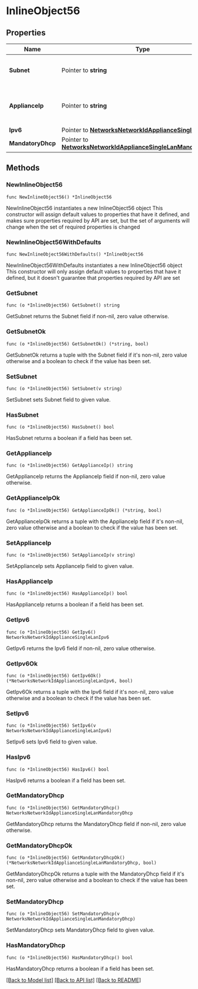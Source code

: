 # InlineObject56

## Properties

Name | Type | Description | Notes
------------ | ------------- | ------------- | -------------
**Subnet** | Pointer to **string** | The subnet of the single LAN configuration | [optional] 
**ApplianceIp** | Pointer to **string** | The appliance IP address of the single LAN | [optional] 
**Ipv6** | Pointer to [**NetworksNetworkIdApplianceSingleLanIpv6**](NetworksNetworkIdApplianceSingleLanIpv6.md) |  | [optional] 
**MandatoryDhcp** | Pointer to [**NetworksNetworkIdApplianceSingleLanMandatoryDhcp**](NetworksNetworkIdApplianceSingleLanMandatoryDhcp.md) |  | [optional] 

## Methods

### NewInlineObject56

`func NewInlineObject56() *InlineObject56`

NewInlineObject56 instantiates a new InlineObject56 object
This constructor will assign default values to properties that have it defined,
and makes sure properties required by API are set, but the set of arguments
will change when the set of required properties is changed

### NewInlineObject56WithDefaults

`func NewInlineObject56WithDefaults() *InlineObject56`

NewInlineObject56WithDefaults instantiates a new InlineObject56 object
This constructor will only assign default values to properties that have it defined,
but it doesn't guarantee that properties required by API are set

### GetSubnet

`func (o *InlineObject56) GetSubnet() string`

GetSubnet returns the Subnet field if non-nil, zero value otherwise.

### GetSubnetOk

`func (o *InlineObject56) GetSubnetOk() (*string, bool)`

GetSubnetOk returns a tuple with the Subnet field if it's non-nil, zero value otherwise
and a boolean to check if the value has been set.

### SetSubnet

`func (o *InlineObject56) SetSubnet(v string)`

SetSubnet sets Subnet field to given value.

### HasSubnet

`func (o *InlineObject56) HasSubnet() bool`

HasSubnet returns a boolean if a field has been set.

### GetApplianceIp

`func (o *InlineObject56) GetApplianceIp() string`

GetApplianceIp returns the ApplianceIp field if non-nil, zero value otherwise.

### GetApplianceIpOk

`func (o *InlineObject56) GetApplianceIpOk() (*string, bool)`

GetApplianceIpOk returns a tuple with the ApplianceIp field if it's non-nil, zero value otherwise
and a boolean to check if the value has been set.

### SetApplianceIp

`func (o *InlineObject56) SetApplianceIp(v string)`

SetApplianceIp sets ApplianceIp field to given value.

### HasApplianceIp

`func (o *InlineObject56) HasApplianceIp() bool`

HasApplianceIp returns a boolean if a field has been set.

### GetIpv6

`func (o *InlineObject56) GetIpv6() NetworksNetworkIdApplianceSingleLanIpv6`

GetIpv6 returns the Ipv6 field if non-nil, zero value otherwise.

### GetIpv6Ok

`func (o *InlineObject56) GetIpv6Ok() (*NetworksNetworkIdApplianceSingleLanIpv6, bool)`

GetIpv6Ok returns a tuple with the Ipv6 field if it's non-nil, zero value otherwise
and a boolean to check if the value has been set.

### SetIpv6

`func (o *InlineObject56) SetIpv6(v NetworksNetworkIdApplianceSingleLanIpv6)`

SetIpv6 sets Ipv6 field to given value.

### HasIpv6

`func (o *InlineObject56) HasIpv6() bool`

HasIpv6 returns a boolean if a field has been set.

### GetMandatoryDhcp

`func (o *InlineObject56) GetMandatoryDhcp() NetworksNetworkIdApplianceSingleLanMandatoryDhcp`

GetMandatoryDhcp returns the MandatoryDhcp field if non-nil, zero value otherwise.

### GetMandatoryDhcpOk

`func (o *InlineObject56) GetMandatoryDhcpOk() (*NetworksNetworkIdApplianceSingleLanMandatoryDhcp, bool)`

GetMandatoryDhcpOk returns a tuple with the MandatoryDhcp field if it's non-nil, zero value otherwise
and a boolean to check if the value has been set.

### SetMandatoryDhcp

`func (o *InlineObject56) SetMandatoryDhcp(v NetworksNetworkIdApplianceSingleLanMandatoryDhcp)`

SetMandatoryDhcp sets MandatoryDhcp field to given value.

### HasMandatoryDhcp

`func (o *InlineObject56) HasMandatoryDhcp() bool`

HasMandatoryDhcp returns a boolean if a field has been set.


[[Back to Model list]](../README.md#documentation-for-models) [[Back to API list]](../README.md#documentation-for-api-endpoints) [[Back to README]](../README.md)


